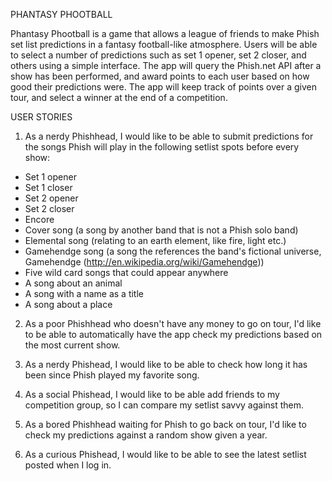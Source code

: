 PHANTASY PHOOTBALL

Phantasy Phootball is a game that allows a league of friends to make Phish set
list predictions in a fantasy football-like atmosphere. Users will be able to
select a number of predictions such as set 1 opener, set 2 closer, and others
using a simple interface. The app will query the Phish.net API after a show has
been performed, and award points to each user based on how good their predictions
were. The app will keep track of points over a given tour, and select a winner at the end of a competition.


USER STORIES

1. As a nerdy Phishhead, I would like to be able to submit predictions for the
songs Phish will play in the following setlist spots before every show:

* Set 1 opener
* Set 1 closer
* Set 2 opener
* Set 2 closer
* Encore
* Cover song (a song by another band that is not a Phish solo band)
* Elemental song (relating to an earth element, like fire, light etc.)
* Gamehendge song (a song the references the band's fictional universe,
Gamehendge (http://en.wikipedia.org/wiki/Gamehendge))
* Five wild card songs that could appear anywhere
* A song about an animal
* A song with a name as a title
* A song about a place

2. As a poor Phishhead who doesn't have any money to go on tour, I'd like to be
able to automatically have the app check my predictions based on the most
current show.

3. As a nerdy Phishead, I would like to be able to check how long it has been
since Phish played my favorite song.

4. As a social Phishead, I would like to be able add friends to my competition group,
so I can compare my setlist savvy against them.


5. As a bored Phishhead waiting for Phish to go back on tour, I'd like to check
my predictions against a random show given a year.  

6. As a curious Phishead, I would like to be able to see the latest setlist posted when I log in.
